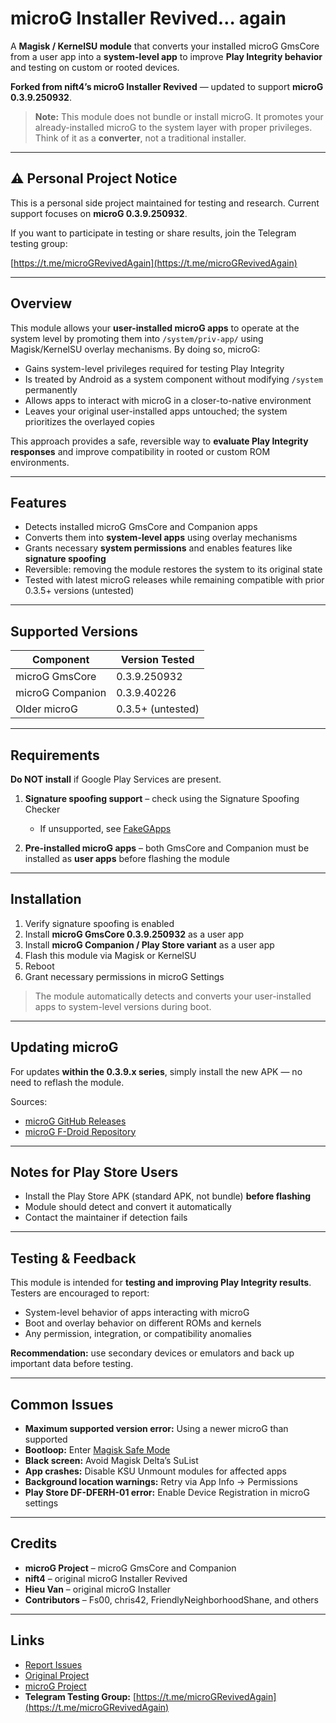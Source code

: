 # microG Installer Revived… again

A **Magisk / KernelSU module** that converts your installed microG GmsCore from a user app into a **system-level app** to improve **Play Integrity behavior** and testing on custom or rooted devices.  

**Forked from nift4’s microG Installer Revived** — updated to support **microG 0.3.9.250932**.

> **Note:** This module does not bundle or install microG. It promotes your already-installed microG to the system layer with proper privileges. Think of it as a **converter**, not a traditional installer.

---

## ⚠ Personal Project Notice

This is a personal side project maintained for testing and research. Current support focuses on **microG 0.3.9.250932**.  

If you want to participate in testing or share results, join the Telegram testing group:

[https://t.me/microGRevivedAgain](https://t.me/microGRevivedAgain)

---

## Overview

This module allows your **user-installed microG apps** to operate at the system level by promoting them into `/system/priv-app/` using Magisk/KernelSU overlay mechanisms. By doing so, microG:

- Gains system-level privileges required for testing Play Integrity  
- Is treated by Android as a system component without modifying `/system` permanently  
- Allows apps to interact with microG in a closer-to-native environment  
- Leaves your original user-installed apps untouched; the system prioritizes the overlayed copies  

This approach provides a safe, reversible way to **evaluate Play Integrity responses** and improve compatibility in rooted or custom ROM environments.

---

## Features

- Detects installed microG GmsCore and Companion apps  
- Converts them into **system-level apps** using overlay mechanisms  
- Grants necessary **system permissions** and enables features like **signature spoofing**  
- Reversible: removing the module restores the system to its original state  
- Tested with latest microG releases while remaining compatible with prior 0.3.5+ versions (untested)

---

## Supported Versions

| Component           | Version Tested |
|--------------------|----------------|
| microG GmsCore      | 0.3.9.250932   |
| microG Companion    | 0.3.9.40226    |
| Older microG        | 0.3.5+ (untested) |

---

## Requirements

**Do NOT install** if Google Play Services are present.  

1. **Signature spoofing support** – check using the Signature Spoofing Checker
   - If unsupported, see [FakeGApps](https://github.com/whew-inc/FakeGApps/releases)  

2. **Pre-installed microG apps** – both GmsCore and Companion must be installed as **user apps** before flashing the module  

---

## Installation

1. Verify signature spoofing is enabled  
2. Install **microG GmsCore 0.3.9.250932** as a user app  
3. Install **microG Companion / Play Store variant** as a user app  
4. Flash this module via Magisk or KernelSU  
5. Reboot  
6. Grant necessary permissions in microG Settings  

> The module automatically detects and converts your user-installed apps to system-level versions during boot.

---

## Updating microG

For updates **within the 0.3.9.x series**, simply install the new APK — no need to reflash the module.  

Sources:  
- [microG GitHub Releases](https://github.com/microg/GmsCore/releases)  
- [microG F-Droid Repository](https://microg.org/download.html)

---

## Notes for Play Store Users

- Install the Play Store APK (standard APK, not bundle) **before flashing**  
- Module should detect and convert it automatically  
- Contact the maintainer if detection fails

---

## Testing & Feedback

This module is intended for **testing and improving Play Integrity results**. Testers are encouraged to report:

- System-level behavior of apps interacting with microG  
- Boot and overlay behavior on different ROMs and kernels  
- Any permission, integration, or compatibility anomalies  

**Recommendation:** use secondary devices or emulators and back up important data before testing.

---

## Common Issues

- **Maximum supported version error:** Using a newer microG than supported  
- **Bootloop:** Enter [Magisk Safe Mode](https://topjohnwu.github.io/Magisk/faq.html)  
- **Black screen:** Avoid Magisk Delta’s SuList  
- **App crashes:** Disable KSU Unmount modules for affected apps  
- **Background location warnings:** Retry via App Info → Permissions  
- **Play Store DF-DFERH-01 error:** Enable Device Registration in microG settings  

---

## Credits

- **microG Project** – microG GmsCore and Companion  
- **nift4** – original microG Installer Revived  
- **Hieu Van** – original microG Installer  
- **Contributors** – Fs00, chris42, FriendlyNeighborhoodShane, and others  

---

## Links

- [Report Issues](https://github.com/spacealtctrl/microg_installer_revived_again/issues)  
- [Original Project](https://github.com/nift4/microg_installer_revived)  
- [microG Project](https://microg.org)  
- **Telegram Testing Group:** [https://t.me/microGRevivedAgain](https://t.me/microGRevivedAgain)

